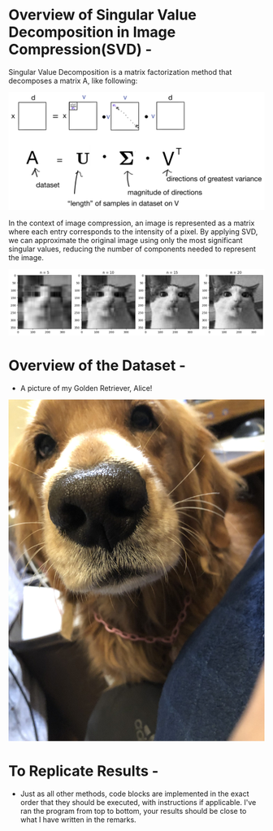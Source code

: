

# Overview of Singular Value Decomposition in Image Compression(SVD) - 

Singular Value Decomposition is a matrix factorization method that decomposes a matrix A, like following: 

![SVD pic 2](./svd_pic1.png)

In the context of image compression, an image is represented as a matrix where each entry corresponds to the intensity of a pixel. By applying SVD, we can approximate the original image using only the most significant singular values, reducing the number of components needed to represent the image.

![SVD pic 2](./svd_pic2.png)


# Overview of the Dataset - 

- A picture of my Golden Retriever, Alice!

![Alice pic 2](./alice_pic1.jpg)


# To Replicate Results - 

- Just as all other methods, code blocks are implemented in the exact order that they should be executed, with instructions if applicable. I've ran the program from top to bottom, your results should be close to what I have written in the remarks. 

